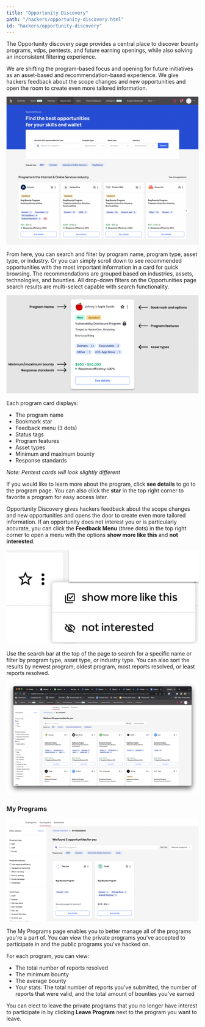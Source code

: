 ```yaml
---
title: "Opportunity Discovery"
path: "/hackers/opportunity-discovery.html"
id: "hackers/opportunity-discovery"
---
```


The Opportunity discovery page provides a central place to discover bounty programs, vdps, pentests, and future earning openings, while also solving an inconsistent filtering experience.

We are shifting the program-based focus and opening for future initiatives as an asset-based and recommendation-based experience. We give hackers feedback about the scope changes and new opportunities and open the room to create even more tailored information.

![Opportunity Discovery Dashboard](./images/opportunity-discovery-1.png)


From here, you can search and filter by program name, program type, asset type, or industry. Or you can simply scroll down to see recommended opportunities with the most important information in a card for quick browsing. The recommendations are grouped based on industries, assets, technologies, and bounties. All drop-down filters on the Opportunities page search results are multi-select capable with search functionality.

![Opportunity Discovery Program Card](./images/opportunity-discovery-2.png)


Each program card displays:
* The program name
* Bookmark star
* Feedback menu (3 dots)
* Status tags
* Program features
* Asset types
* Minimum and maximum bounty
* Response standards

*Note: Pentest cards will look slightly different*

If you would like to learn more about the program, click **see details** to go to the program page. You can also click the **star** in the top right corner to favorite a program for easy access later.

Opportunity Discovery gives hackers feedback about the scope changes and new opportunities and opens the door to create even more tailored information. If an opportunity does not interest you or is particularly accurate, you can click the **Feedback Menu** (three dots) in the top right corner to open a menu with the options **show more like this** and **not interested**.

![Card feedback menu](./images/opportunity-discovery-3.png)


Use the search bar at the top of the page to search for a specific name or filter by program type, asset type, or industry type. You can also sort the results by newest program, oldest program, most reports resolved, or least reports resolved.

![Opportunity Discovery Search Results](./images/opportunity-discovery-4.png)

### My Programs

![opportunity discovery my programs](./images/opportunity-discovery-my-programs.png)

The My Programs page enables you to better manage all of the programs you're a part of. You can view the private programs you've accepted to participate in and the public programs you've hacked on.

For each program, you can view:
* The total number of reports resolved
* The minimum bounty
* The average bounty
* Your stats: The total number of reports you've submitted, the number of  reports that were valid, and the total amount of bounties you've earned

You can elect to leave the private programs that you no longer have interest to participate in by clicking **Leave Program** next to the program you want to leave.
